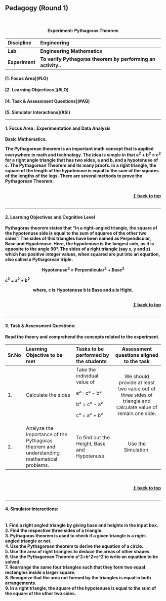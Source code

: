 ## Pedagogy (Round 1)
<p align="center">
<br>
<br>
<b> Experiment: Pythagoras Theorem   <a name="top"></a> <br>
</p>

<b>Discipline | <b>Engineering
:--|:--|
<b> Lab | <b> Engineering Mathematics
<b> Experiment|     <b> To verify Pythagoras theorem by performing an activity..


<h4> [1. Focus Area](#LO)
<h4> [2. Learning Objectives ](#LO)
<h4> [4. Task & Assessment Questions](#AQ)
<h4> [5. Simulator Interactions](#SI)
<hr>

<a name="LO"></a>
#### 1. Focus Area : Experimentation and Data Analysis
Basic Mathematics.
<p>The Pythagorean theorem is an important math concept that is applied everywhere in math and technology. The idea is simple in that a<sup>2</sup> + b<sup>2</sup> = c<sup>2</sup> for a right angle triangle that has two sides, a and b, and a hypotenuse of c.
The Pythagorean Theorem and its many proofs. In a right triangle, the square of the length of the hypotenuse is equal to the sum of the squares of the lengths of the legs. There are several methods to prove the Pythagorean Theorem.</p>

<br/>
<div align="right">
    <b><a href="#top">↥ back to top</a></b>
</div>
<br/>
<hr>

<a name="LO"></a>
#### 2. Learning Objectives and Cognitive Level

Pythagoras theorem states that “In a right-angled triangle, the square of the hypotenuse side is equal to the sum of squares of the other two sides“. The sides of this triangles have been named as Perpendicular, Base and Hypotenuse. Here, the hypotenuse is the longest side, as it is opposite to the angle 90°. The sides of a right triangle (say x, y and z) which has positive integer values, when squared are put into an equation, also called a Pythagorean triple.
<p><center>Hypotenuse<sup>2</sup> = Perpendicular<sup>2</sup> + Base<sup>2</sup> </center></p>
<p>c<sup>2</sup> = a<sup>2</sup> + b<sup>2</sup></p>
<p><center>where, c is Hypotenuse b is Base and a is Hight.</center></p>


<br/>
<div align="right">
    <b><a href="#top">↥ back to top</a></b>
</div>
<br/>
<hr>

<a name="IS"></a>

#### 3. Task & Assessment Questions:

Read the theory and comprehend the concepts related to the experiment. 
<br>

Sr.No | Learning Objective to be met | Tasks to be performed by the students | Assessment questions aligned to the task
:--|:--|:--|:--:
1.| Calculate the sides | Take the individual value of <p>a²= c² - b²</p> b² = c² - a² <p>c² = a² + b²</p> | We should provide at least two value out of three sides of triangle and calculate value of remain one side.
2.| Analyze the importance of the Pythagoras theorem and understanding mathematical problems. | To find out the Height, Base and Hypotenuse. | Use the Simulation.

<br>

<br/>
<div align="right">
    <b><a href="#top">↥ back to top</a></b>
</div>
<br/>
<hr>

<a name="SI"></a>

#### 4. Simulator Interactions:

<br>1. Find a right angled triangle by giving base and heights in the input box.
<br>2. Find the respective three sides of a triangle.
<br>3. Pythagoras theorem is used to check if a given triangle is a right-angled triangle or not.
<br>4. Use the Pythagorean theorem to derive the equation of a circle.
<br>5. Use the area of right triangles to deduce the areas of other shapes.
<br>6. Use the Pythagorean Theorem a^2+b^2=c^2 to write an equation to be solved.
<br>7. Rearrange the same four triangles such that they form two equal rectangles inside a larger square. 
<br>8. Recognize that the area not formed by the triangles is equal in both arrangements.
<br>9. In a right triangle, the square of the hypotenuse is equal to the sum of the square of the other two sides.
